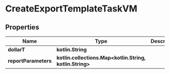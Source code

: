 
# CreateExportTemplateTaskVM

## Properties
Name | Type | Description | Notes
------------ | ------------- | ------------- | -------------
**dollarT** | **kotlin.String** |  | 
**reportParameters** | **kotlin.collections.Map&lt;kotlin.String, kotlin.String&gt;** |  |  [optional]




